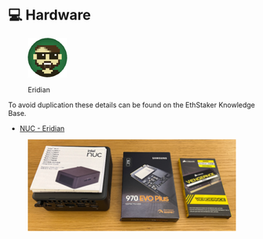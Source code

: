 # 💻 Hardware

<figure><img src="https://raw.githubusercontent.com/DVStakers/docs/main/.gitbook/assets/Eridian.png" alt=""><figcaption><p>Eridian</p></figcaption></figure>

To avoid duplication these details can be found on the EthStaker Knowledge Base.

* [NUC - Eridian](https://ethstaker.gitbook.io/ethstaker-knowledge-base/hardware/hardware-examples/nuc-eridian)

<figure><img src="../../.gitbook/assets/image.png" alt="Eridian NUC"><figcaption></figcaption></figure>
